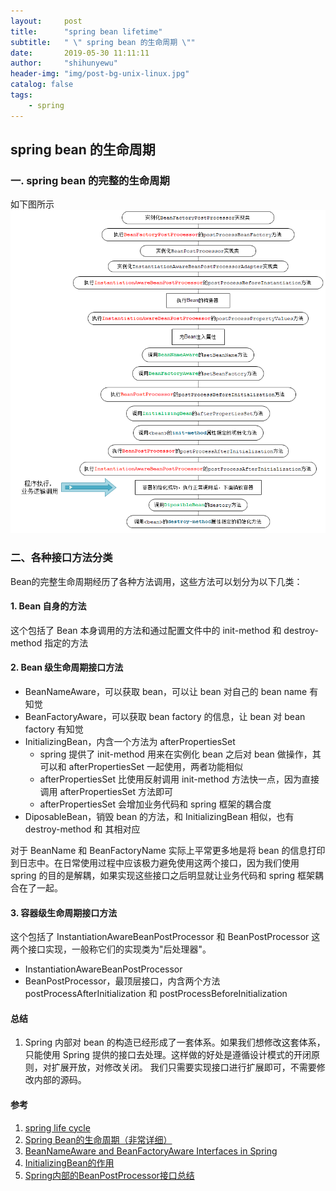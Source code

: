 ```yaml
---
layout:     post
title:      "spring bean lifetime"
subtitle:   " \" spring bean 的生命周期 \""
date:       2019-05-30 11:11:11
author:     "shihunyewu"
header-img: "img/post-bg-unix-linux.jpg"
catalog: false
tags:
    - spring
---
```

## spring bean 的生命周期

### 一. spring bean 的完整的生命周期
如下图所示
![spring 的生命周期](/img/blog_img/spring-bean-lifetime.png)

### 二、各种接口方法分类
Bean的完整生命周期经历了各种方法调用，这些方法可以划分为以下几类：
#### 1. Bean 自身的方法
这个包括了 Bean 本身调用的方法和通过配置文件中<bean>的 init-method 和 destroy-method 指定的方法
#### 2. Bean 级生命周期接口方法
- BeanNameAware，可以获取 bean，可以让 bean 对自己的 bean name 有知觉
- BeanFactoryAware，可以获取 bean factory 的信息，让 bean 对 bean factory 有知觉
- InitializingBean，内含一个方法为 afterPropertiesSet
	- spring 提供了 init-method 用来在实例化 bean 之后对 bean 做操作，其可以和 afterPropertiesSet 一起使用，两者功能相似
	- afterPropertiesSet 比使用反射调用 init-method 方法快一点，因为直接调用 afterPropertiesSet 方法即可
	- afterPropertiesSet 会增加业务代码和 spring 框架的耦合度
- DiposableBean，销毁 bean 的方法，和 InitializingBean 相似，也有 destroy-method 和 其相对应

对于 BeanName 和 BeanFactoryName 实际上平常更多地是将 bean 的信息打印到日志中。在日常使用过程中应该极力避免使用这两个接口，因为我们使用 spring 的目的是解耦，如果实现这些接口之后明显就让业务代码和 spring 框架耦合在了一起。

#### 3. 容器级生命周期接口方法
这个包括了 InstantiationAwareBeanPostProcessor 和 BeanPostProcessor 这两个接口实现，一般称它们的实现类为"后处理器"。
- InstantiationAwareBeanPostProcessor
- BeanPostProcessor，最顶层接口，内含两个方法 postProcessAfterInitialization 和 postProcessBeforeInitialization

#### 总结
1. Spring 内部对 bean 的构造已经形成了一套体系。如果我们想修改这套体系，只能使用 Spring 提供的接口去处理。这样做的好处是遵循设计模式的开闭原则，对扩展开放，对修改关闭。 我们只需要实现接口进行扩展即可，不需要修改内部的源码。

#### 参考
1. [spring life cycle](https://www.journaldev.com/2637/spring-bean-life-cycle)
2. [Spring Bean的生命周期（非常详细）](https://www.cnblogs.com/zrtqsk/p/3735273.html)
3. [BeanNameAware and BeanFactoryAware Interfaces in Spring](https://www.baeldung.com/spring-bean-name-factory-aware)
4. [InitializingBean的作用](https://blog.csdn.net/maclaren001/article/details/37039749)
5. [Spring内部的BeanPostProcessor接口总结](https://fangjian0423.github.io/2017/06/20/spring-bean-post-processor/)

